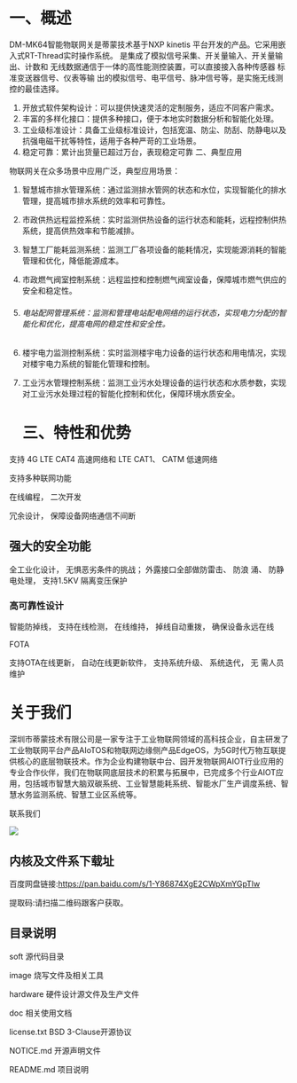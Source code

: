 # 一、概述

   DM-MK64智能物联网关是蒂蒙技术基于NXP kinetis 平台开发的产品。它采用嵌入式RT-Thread实时操作系统。
是集成了模拟信号采集、开关量输入、开关量输出、计数和 无线数据通信于一体的高性能测控装置，可以直接接入各种传感器
标准变送器信号、仪表等输 出的模拟信号、电平信号、脉冲信号等，是实施无线测控的最佳选择。

1. 开放式软件架构设计：可以提供快速灵活的定制服务，适应不同客户需求。
2. 丰富的多样化接口：提供多种接口，便于本地实时数据分析和智能化处理。
3. 工业级标准设计：具备工业级标准设计，包括宽温、防尘、防刮、防静电以及抗强电磁干扰等特性，适用于各种严苛的工业场景。
4. 稳定可靠：累计出货量已超过万台，表现稳定可靠
   二、典型应用

物联网关在众多场景中应用广泛，典型应用场景：

1. 智慧城市排水管理系统：通过监测排水管网的状态和水位，实现智能化的排水管理，提高城市排水系统的效率和可靠性。

2. 市政供热远程监控系统：实时监测供热设备的运行状态和能耗，远程控制供热系统，提高供热效率和节能减排。

3. 智慧工厂能耗监测系统：监测工厂各项设备的能耗情况，实现能源消耗的智能管理和优化，降低能源成本。

4. 市政燃气阀室控制系统：远程监控和控制燃气阀室设备，保障城市燃气供应的安全和稳定性。

5. ###### 电站配网管理系统：监测和管理电站配电网络的运行状态，实现电力分配的智能化和优化，提高电网的稳定性和安全性。

6. 楼宇电力监测控制系统：实时监测楼宇电力设备的运行状态和用电情况，实现对楼宇电力系统的智能化管理和控制。

7. 工业污水管理控制系统：监测工业污水处理设备的运行状态和水质参数，实现对工业污水处理过程的智能化控制和优化，保障环境水质安全。 

   # 三、特性和优势  

支持 4G LTE CAT4 高速网络和 LTE CAT1、 CATM 低速网络  

支持多种联网功能  

在线编程， 二次开发  

冗余设计， 保障设备网络通信不间断  

## 强大的安全功能

全工业化设计， 无惧恶劣条件的挑战； 外露接口全部做防雷击、 防浪
涌、 防静电处理， 支持1.5KV 隔离变压保护  

### 高可靠性设计  

智能防掉线， 支持在线检测， 在线维持， 掉线自动重拨， 确保设备永远在线

  FOTA  

支持OTA在线更新， 自动在线更新软件， 支持系统升级、 系统迭代， 无
需人员维护  

# 关于我们  

​     深圳市蒂蒙技术有限公司是一家专注于工业物联网领域的高科技企业，自主研发了工业物联网平台产品AIoTOS和物联网边缘侧产品EdgeOS，为5G时代万物互联提供核心的底层物联技术。作为企业构建物联中台、园开发物联网AIOT行业应用的专业合作伙伴，我们在物联网底层技术的积累与拓展中，已完成多个行业AIOT应用，包括城市智慧大脑双碳系统、工业智慧能耗系统、智能水厂生产调度系统、智慧水务监测系统、智慧工业区系统等。

联系我们

![](C:\Users\86134\Desktop\生态.jpg)

## 内核及文件系下载址

百度网盘链接:https://pan.baidu.com/s/1-Y86874XgE2CWpXmYGpTlw 

提取码:请扫描二维码跟客户获取。

## 目录说明

soft   源代码目录

image  烧写文件及相关工具

hardware  硬件设计源文件及生产文件

doc 相关使用文档

license.txt   BSD 3-Clause开源协议

NOTICE.md  开源声明文件

README.md   项目说明





